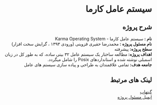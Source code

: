<div dir="rtl">
<h1>
سیستم عامل کارما
</h1>
<h2>
شرح پروژه
</h2>
<strong>
نام :
</strong>
سیستم عامل کارما - Karma Operating System
<br/>
<strong>
نام مسئول پروژه :
</strong>
محمدرضا حقیری قزوینی (ورودی ۱۳۹۳ ، گرایش سخت افزار)
<br/>
<strong>
سطح پروژه: 
</strong>
پیشرفته
<br/>
<strong>
اهداف پروژه:
</strong>
مطالعه ساختار یک سیستم عامل ۳۲ بیتی ساده، که به طور کل در زبان اسمبلی نوشته شده و استانداردهای Posix را شامل میگردد. 
<br/>
<strong>
جامعه هدف: 
</strong>
تمامی علاقمندان به طراحی و پیاده سازی سیستم های عامل
<br/>
<h2>
لینک های مرتبط
</h2>
<a href="https://github.com/JabirTech/KarmaOS" target="__blank">
گیتهاب
</a>
<br/>
<a href="mailto:haghiri75@gmail.com" />
ایمیل مسئول پروژه
</a>

</div>
